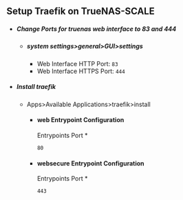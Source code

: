 ## Setup Traefik on TrueNAS-SCALE
- ##### Change Ports for truenas web interface to 83 and 444
  - ##### system settings>general>GUI>settings
    - Web Interface HTTP Port: `83`
    - Web Interface HTTPS Port: `444`
- ##### Install traefik
  - Apps>Available Applications>traefik>install
    - #### web Entrypoint Configuration
      Entrypoints Port *
      ```
      80
      ```
    - #### websecure Entrypoint Configuration
      Entrypoints Port *
      ```
      443
      ```
